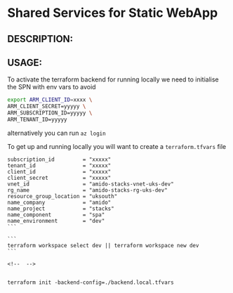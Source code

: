 # Shared Services for Static WebApp 

DESCRIPTION:
---



USAGE:
---

<!-- 
client_id - (Optional) The Client ID of the Service Principal. This can also be sourced from the ARM_CLIENT_ID environment variable.
client_secret - (Optional) The Client Secret of the Service Principal. This can also be sourced from the ARM_CLIENT_SECRET environment variable.
subscription_id - (Optional) The Subscription ID in which the Storage Account exists. This can also be sourced from the ARM_SUBSCRIPTION_ID environment variable.
tenant_id - (Optional) The Tenant ID in which the Subscription exists. This can also be sourced from the ARM_TENANT_ID environment variable.
 -->
To activate the terraform backend for running locally we need to initialise the SPN with env vars to avoid

```bash 
export ARM_CLIENT_ID=xxxx \
ARM_CLIENT_SECRET=yyyyy \
ARM_SUBSCRIPTION_ID=yyyyy \
ARM_TENANT_ID=yyyyy
```

alternatively you can run `az login` 

To get up and running locally you will want to create  a `terraform.tfvars` file 
````
subscription_id         = "xxxxx"
tenant_id               = "xxxxx"
client_id               = "xxxxx"
client_secret           = "xxxxx"
vnet_id                 = "amido-stacks-vnet-uks-dev"
rg_name                 = "amido-stacks-rg-uks-dev"
resource_group_location = "uksouth"
name_company            = "amido"
name_project            = "stacks"
name_component          = "spa"
name_environment        = "dev"
```

```
terraform workspace select dev || terraform workspace new dev
```

<!--  -->


terraform init -backend-config=./backend.local.tfvars
